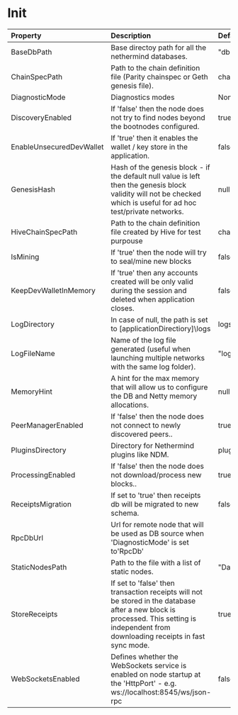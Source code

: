 # Init



| Property | Description | Default |
| :--- | :--- | :--- |
| BaseDbPath | Base directoy path for all the nethermind databases. | "db" |
| ChainSpecPath | Path to the chain definition file (Parity chainspec or Geth genesis file). | chainspec/foundation.json |
| DiagnosticMode | Diagnostics modes | None |
| DiscoveryEnabled | If 'false' then the node does not try to find nodes beyond the bootnodes configured. | true |
| EnableUnsecuredDevWallet | If 'true' then it enables the wallet / key store in the application. | false |
| GenesisHash | Hash of the genesis block - if the default null value is left then the genesis block validity will not be checked which is useful for ad hoc test/private networks. | null |
| HiveChainSpecPath | Path to the chain definition file created by Hive for test purpouse | chainspec/test.json |
| IsMining | If 'true' then the node will try to seal/mine new blocks | false |
| KeepDevWalletInMemory | If 'true' then any accounts created will be only valid during the session and deleted when application closes. | false |
| LogDirectory | In case of null, the path is set to [applicationDirectiory]\logs | logs |
| LogFileName | Name of the log file generated (useful when launching multiple networks with the same log folder). | "log.txt" |
| MemoryHint | A hint for the max memory that will allow us to configure the DB and Netty memory allocations. | null |
| PeerManagerEnabled | If 'false' then the node does not connect to newly discovered peers.. | true |
| PluginsDirectory | Directory for Nethermind plugins like NDM. | plugins |
| ProcessingEnabled | If 'false' then the node does not download/process new blocks.. | true |
| ReceiptsMigration | If set to 'true' then receipts db will be migrated to new schema. | false |
| RpcDbUrl | Url for remote node that will be used as DB source when 'DiagnosticMode' is set to'RpcDb' |  |
| StaticNodesPath | Path to the file with a list of static nodes. | "Data/static-nodes.json" |
| StoreReceipts | If set to 'false' then transaction receipts will not be stored in the database after a new block is processed. This setting is independent from downloading receipts in fast sync mode. | true |
| WebSocketsEnabled | Defines whether the WebSockets service is enabled on node startup at the 'HttpPort' - e.g. ws://localhost:8545/ws/json-rpc | false |
